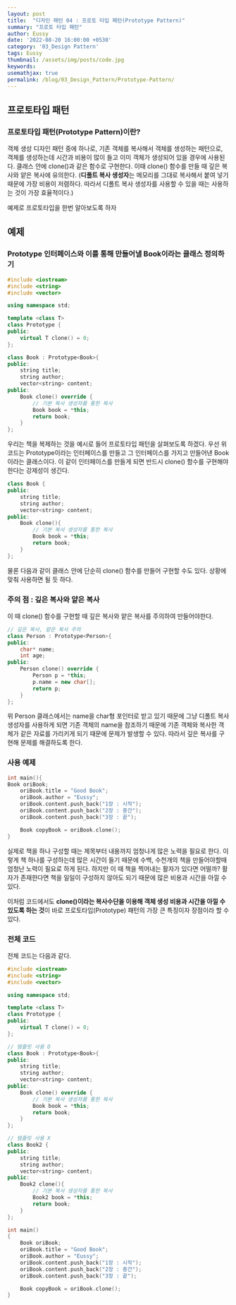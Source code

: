 ```yaml
---
layout: post
title:  "디자인 패턴 04 : 프로토 타입 패턴(Prototype Pattern)"
summary: "프로토 타입 패턴"
author: Eussy
date: '2022-08-20 16:00:00 +0530'
category: '03_Design Pattern'
tags: Eussy
thumbnail: /assets/img/posts/code.jpg
keywords: 
usemathjax: true
permalink: /blog/03_Design_Pattern/Prototype-Pattern/
---
```


## 프로토타입 패턴

### 프로토타입 패턴(Prototype Pattern)이란?
객체 생성 디자인 패턴 중에 하나로, 기존 객체를 복사해서 객체를 생성하는 패턴으로,
객체를 생성하는데 시간과 비용이 많이 들고 이미 객체가 생성되어 있을 경우에 사용된다.
클래스 안에 clone()과 같은 함수로 구현한다. 이때 clone() 함수를 만들 때 깊은 복사와 얕은 복사에 유의한다.
(**디폴트 복사 생성자**는 메모리를 그대로 복사해서 붙여 넣기 때문에 가장 비용이 저렴하다.
따라서 디폴트 복사 생성자를 사용할 수 있을 때는 사용하는 것이 가장 효율적이다.)


예제로 프로토타입을 한번 알아보도록 하자

## 예제

### Prototype 인터페이스와 이를 통해 만들어낼 Book이라는 클래스 정의하기

```c++
#include <iostream>
#include <string>
#include <vector>

using namespace std;

template <class T>
class Prototype {
public:
    virtual T clone() = 0;
};

class Book : Prototype<Book>{
public:
    string title;
    string author;
    vector<string> content;
public:
    Book clone() override {
        // 기본 복사 생성자를 통한 복사
        Book book = *this;
        return book;
    }
};
```

우리는 책을 복제하는 것을 예시로 들어 프로토타입 패턴을 살펴보도록 하겠다. 우선 위 코드는 Prototype이라는 인터페이스를 만들고 그 인터페이스를 가지고 만들어낸 Book이라는 클래스이다.
이 같이 인터페이스를 만들게 되면 반드시 clone() 함수를 구현해야한다는 강제성이 생긴다.

```c++
class Book {
public:
    string title;
    string author;
    vector<string> content;
public:
    Book clone(){
        // 기본 복사 생성자를 통한 복사
        Book book = *this;
        return book;
    }
};
```

물론 다음과 같이 클래스 안에 단순히 clone() 함수를 만들어 구현할 수도 있다. 상황에 맞춰 사용하면 될 듯 하다.

### 주의 점 : 깊은 복사와 얕은 복사

이 때 clone() 함수를 구현할 때 깊은 복사와 얕은 복사를 주의하여 만들어야한다.

```c++
// 깊은 복사, 얕은 복사 주의
class Person : Prototype<Person>{
public:
    char* name;
    int age;
public:
    Person clone() override {
        Person p = *this;
        p.name = new char[];
        return p;
    }
};
```

위 Person 클래스에서는 name을 char형 포인터로 받고 있기 때문에 그냥 디폴트 복사생성자를 사용하게 되면 기존 객체의 name을 참조하기 때문에 
기존 객체와 복사한 객체가 같은 자료를 가리키게 되기 때문에 문제가 발생할 수 있다. 따라서 깊은 복사를 구현해 문제를 해결하도록 한다.

### 사용 예제

```c++
int main(){
Book oriBook;
    oriBook.title = "Good Book";
    oriBook.author = "Eussy";
    oriBook.content.push_back("1장 : 시작");
    oriBook.content.push_back("2장 : 중간");
    oriBook.content.push_back("3장 : 끝");

    Book copyBook = oriBook.clone();
}
```

실제로 책을 하나 구성할 때는 제목부터 내용까지 엄청나게 많은 노력을 필요로 한다. 이렇게 책 하나를 구성하는데 많은 시간이 들기 때문에 
수백, 수천개의 책을 만들어야할때 엄청난 노력이 필요로 하게 된다. 
하지만 이 때 책을 찍어내는 활자가 있다면 어떨까? 활자가 존재한다면 책을 일일이 구성하지 않아도 되기 때문에 많은 비용과 시간을 아낄 수 있다.

이처럼 코드에서도 **clone()이라는 복사수단을 이용해 객체 생성 비용과 시간을 아낄 수 있도록 하는 것**이 바로 프로토타입(Prototype) 패턴의 가장 큰 특징이자 장점이라 할 수 있다.

### 전체 코드

전체 코드는 다음과 같다.

```c++
#include <iostream>
#include <string>
#include <vector>

using namespace std;

template <class T>
class Prototype {
public:
    virtual T clone() = 0;
};

// 템플릿 사용 O
class Book : Prototype<Book>{
public:
    string title;
    string author;
    vector<string> content;
public:
    Book clone() override {
        // 기본 복사 생성자를 통한 복사
        Book book = *this;
        return book;
    }
};

// 템플릿 사용 X
class Book2 {
public:
    string title;
    string author;
    vector<string> content;
public:
    Book2 clone(){
        // 기본 복사 생성자를 통한 복사
        Book2 book = *this;
        return book;
    }
};

int main()
{
    Book oriBook;
    oriBook.title = "Good Book";
    oriBook.author = "Eussy";
    oriBook.content.push_back("1장 : 시작");
    oriBook.content.push_back("2장 : 중간");
    oriBook.content.push_back("3장 : 끝");

    Book copyBook = oriBook.clone();
}

```

